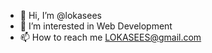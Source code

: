 - 👋 Hi, I’m @lokasees
- 👀 I’m interested in Web Development
- 📫 How to reach me LOKASEES@gmail.com

<!---
lokasees/lokasees is a ✨ special ✨ repository because its `README.md` (this file) appears on your GitHub profile.
You can click the Preview link to take a look at your changes.
--->
